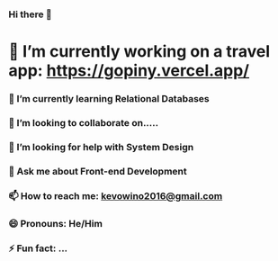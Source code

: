 ### Hi there 👋

<!--
**bro-codez/bro-codez** is a ✨ _special_ ✨ repository because its `README.md` (this file) appears on your GitHub profile.

Here are some ideas to get you started:

- 🔭 I’m currently working on ...gopiny.vercel.app/
- 🌱 I’m currently learning ...Relational Databases
- 👯 I’m looking to collaborate on.....
- 🤔 I’m looking for help with System Design
- 💬 Ask me about Front-end Development
- 📫 How to reach me: https://kevowino-dev.vercel.app/
- 😄 Pronouns: He/Him
- ⚡ Fun fact: ...
-->

# 🔭 I’m currently working on a travel app: https://gopiny.vercel.app/
### 🌱 I’m currently learning Relational Databases
### 👯 I’m looking to collaborate on.....
### 🤔 I’m looking for help with System Design
### 💬 Ask me about Front-end Development
### 📫 How to reach me: kevowino2016@gmail.com
### 😄 Pronouns: He/Him
### ⚡ Fun fact: ...
